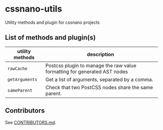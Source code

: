 # cssnano-utils

Utility methods and plugin for cssnano projects

## List of methods and plugin(s)

| **utility methods** | **description**                                                           |
|---------------------|---------------------------------------------------------------------------|
| `rawCache`          | Postcss plugin to manage the raw value formatting for generated AST nodes |
| `getArguments`      | Get a list of arguments, separated by a comma.                            |
| `sameParent`        | Check that two PostCSS nodes share the same parent.                       |

## Contributors

See [CONTRIBUTORS.md](https://github.com/cssnano/cssnano/blob/master/CONTRIBUTORS.md).
